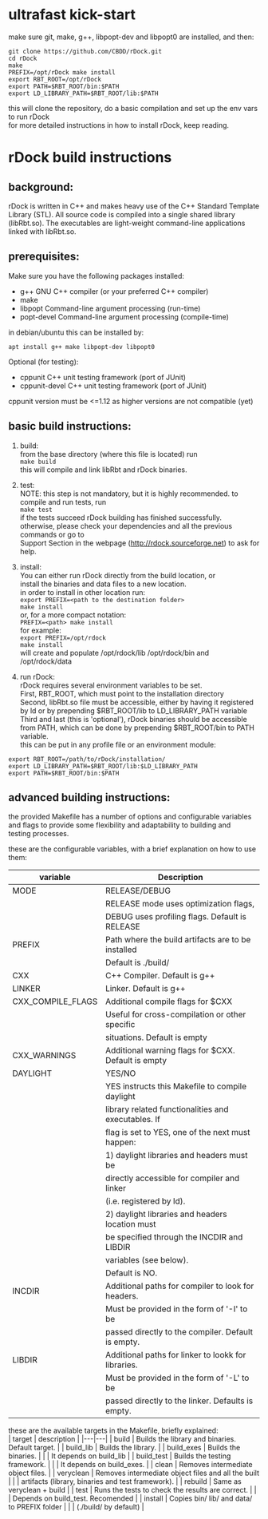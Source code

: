 # ultrafast kick-start

make sure git, make, g++, libpopt-dev and libpopt0 are installed, and then:  

```
git clone https://github.com/CBDD/rDock.git
cd rDock
make
PREFIX=/opt/rDock make install
export RBT_ROOT=/opt/rDock
export PATH=$RBT_ROOT/bin:$PATH
export LD_LIBRARY_PATH=$RBT_ROOT/lib:$PATH
```

this will clone the repository, do a basic compilation and set up the env vars to run rDock  
for more detailed instructions in how to install rDock, keep reading.  

# rDock build instructions

## background:

rDock is written in C++ and makes heavy use of the C++ Standard Template Library (STL).
All source code is compiled into a single shared library (libRbt.so).
The executables are light-weight command-line applications linked with libRbt.so.

## prerequisites:

Make sure you have the following packages installed:

- g++		    GNU C++ compiler (or your preferred C++ compiler)
- make
- libpopt		Command-line argument processing (run-time)
- popt-devel	Command-line argument processing (compile-time)

in debian/ubuntu this can be installed by:
```
apt install g++ make libpopt-dev libpopt0
```
Optional (for testing):
- cppunit           C++ unit testing framework (port of JUnit)
- cppunit-devel     C++ unit testing framework (port of JUnit)

cppunit version must be <=1.12 as higher versions are not compatible (yet)


## basic build instructions:

1) build:  
from the base directory (where this file is located) run  
```make build```  
this will compile and link libRbt and rDock binaries.

2) test:  
NOTE: this step is not mandatory, but it is highly recommended.
to compile and run tests, run  
```make test```  
if the tests succeed rDock building has finished successfully.  
otherwise, please check your dependencies and all the previous commands or go to  
Support Section in the webpage (http://rdock.sourceforge.net) to ask for help.

3) install:  
You can either run rDock directly from the build location, or  
install the binaries and data files to a new location.  
in order to install in other location run:  
```export PREFIX=<path to the destination folder>```  
```make install```  
or, for a more compact notation:  
```PREFIX=<path> make install```  
for example:  
```export PREFIX=/opt/rdock```  
```make install```  
will create and populate /opt/rdock/lib /opt/rdock/bin and /opt/rdock/data

4) run rDock:  
rDock requires several environment variables to be set.  
First, RBT_ROOT, which must point to the installation directory  
Second, libRbt.so file must be accessible, either by having it registered  
by ld or by prepending $RBT_ROOT/lib to LD_LIBRARY_PATH variable  
Third and last (this is 'optional'), rDock binaries should be accessible  
from PATH, which can be done by prepending $RBT_ROOT/bin to PATH variable.  
this can be put in any profile file or an environment module:  
```
export RBT_ROOT=/path/to/rDock/installation/
export LD_LIBRARY_PATH=$RBT_ROOT/lib:$LD_LIBRARY_PATH
export PATH=$RBT_ROOT/bin:$PATH
```
## advanced building instructions:
the provided Makefile has a number of options and configurable variables  
and flags to provide some flexibility and adaptability to building and  
testing processes.  

these are the configurable variables, with a brief explanation on how to
use them:

| variable | Description |
|---|---|
| MODE | RELEASE/DEBUG
| | RELEASE mode uses optimization flags, |
| | DEBUG uses profiling flags. Default is RELEASE |
| PREFIX | Path where the build artifacts are to be installed |
| | Default is ./build/<MODE> |
| CXX | C++ Compiler. Default is g++ |
| LINKER | Linker. Default is g++ |
| CXX_COMPILE_FLAGS | Additional compile flags for $CXX |
| | Useful for cross-compilation or other specific |
| | situations. Default is empty |
| CXX_WARNINGS | Additional warning flags for $CXX. Default is empty |
| DAYLIGHT |YES/NO |
| | YES instructs this Makefile to compile daylight |
| | library related functionalities and executables. If |
| | flag is set to YES, one of the next must happen: |
| |     1) daylight libraries and headers must be |
| |         directly accessible for compiler and linker |
| |         (i.e. registered by ld). |
| |     2) daylight libraries and headers location must |
| |         be specified through the INCDIR and LIBDIR |
| |         variables (see below). |
| | Default is NO. |
| INCDIR | Additional paths for compiler to look for headers. |
| | Must be provided in the form of '-I<path>' to be |
| | passed directly to the compiler. Default is empty. |
| LIBDIR | Additional paths for linker to lookk for libraries. |
| | Must be provided in the form of '-L<path>' to be |
| | passed directly to the linker. Defaults is empty. |

these are the available targets in the Makefile, briefly explained:  
| target | description |
|---|---|
| build | Builds the library and binaries. Default target. |
| build_lib | Builds the library. |
| build_exes | Builds the binaries. |
| | It depends on build_lib |
| build_test | Builds the testing framework. |
| | It depends on build_exes. |
| clean | Removes intermediate object files. |
| veryclean | Removes intermediate object files and all the built |
| | artifacts (library, binaries and test framework). |
| rebuild | Same as veryclean + build |
| test | Runs the tests to check the results are correct. |
| | Depends on build_test. Recomended |
| install | Copies bin/ lib/ and data/ to PREFIX folder |
| | (./build/<MODE> by default) |